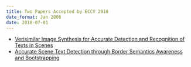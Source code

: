 ```yaml
---
title: Two Papers Accepted by ECCV 2018
date_format: Jan 2006
date: 2018-07-01
---
```


* [Verisimilar Image Synthesis for Accurate Detection and Recognition of Texts in Scenes](https://sg-vilab.github.io/publication/zhan2018verisimilar/) <br>
* [Accurate Scene Text Detection through Border Semantics Awareness and Bootstrapping](https://sg-vilab.github.io/publication/xue2018accurate/) 


<!--more-->
